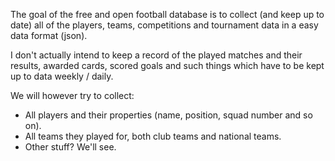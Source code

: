 The goal of the free and open football database is to collect (and keep up to date) all
of the players, teams, competitions and tournament data in a easy data format (json).

I don't actually intend to keep a record of the played matches and their results, awarded cards, scored
goals and such things which have to be kept up to data weekly / daily.

We will however try to collect:
- All players and their properties (name, position, squad number and so on).
- All teams they played for, both club teams and national teams.
- Other stuff? We'll see.